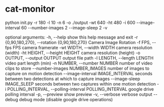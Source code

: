 # cat-monitor

python init.py -r 180 -l 10 -n 6 -o ./output -wt 640 -ht 480 -i 600 --image-interval 60 --number-images 2 --image-sleep 2 -v

optional arguments:
  -h, --help            show this help message and exit
  -r {0,90,180,270}, --rotation {0,90,180,270}
                        Camera Image Rotation
  -f FPS, --fps FPS     camera framerate
  -wt WIDTH, --width WIDTH
                        camera resolution (width)
  -ht HEIGHT, --height HEIGHT
                        camera resolution (height)
  -o OUTPUT, --output OUTPUT
                        output file path
  -l LENGTH, --length LENGTH
                        video part length (min)
  -n NUMBER, --number NUMBER
                        number of video clips to store
  --number-images NUMBER_IMAGES
                        number of images to capture on motion detection
  --image-interval IMAGE_INTERVAL
                        seconds between two detections at which to capture
                        images
  --image-sleep IMAGE_SLEEP
                        seconds between two captures within one motion
                        detection
  -i POLLING_INTERVAL, --polling-interval POLLING_INTERVAL
                        google drive polling interval
  -p, --preview         show preview
  -v, --verbose         verbose output
  --debug               debug mode (disable google drive operations)
